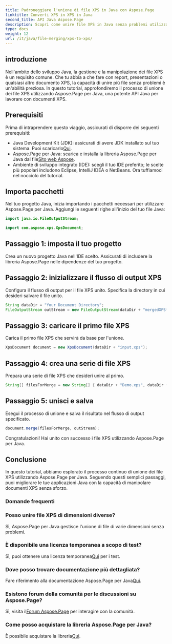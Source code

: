 ```yaml
---
title: Padroneggiare l'unione di file XPS in Java con Aspose.Page
linktitle: Converti XPS in XPS in Java
second_title: API Java Aspose.Page
description: Scopri come unire file XPS in Java senza problemi utilizzando Aspose.Page. Segui la nostra guida passo passo per una gestione efficiente dei documenti. Migliora subito le tue capacità di sviluppo Java!
type: docs
weight: 12
url: /it/java/file-merging/xps-to-xps/
---
```

## introduzione
Nell'ambito dello sviluppo Java, la gestione e la manipolazione dei file XPS è un requisito comune. Che tu abbia a che fare con report, presentazioni o qualsiasi altro documento XPS, la capacità di unire più file senza problemi è un'abilità preziosa. In questo tutorial, approfondiremo il processo di unione dei file XPS utilizzando Aspose.Page per Java, una potente API Java per lavorare con documenti XPS.
## Prerequisiti
Prima di intraprendere questo viaggio, assicurati di disporre dei seguenti prerequisiti:
-  Java Development Kit (JDK): assicurati di avere JDK installato sul tuo sistema. Puoi scaricarlo[Qui](https://www.oracle.com/java/technologies/javase-downloads.html).
-  Aspose.Page per Java: scarica e installa la libreria Aspose.Page per Java dal file[Sito web Aspose](https://purchase.aspose.com/buy). 
- Ambiente di sviluppo integrato (IDE): scegli il tuo IDE preferito; le scelte più popolari includono Eclipse, IntelliJ IDEA o NetBeans.
Ora tuffiamoci nel nocciolo del tutorial.
## Importa pacchetti
Nel tuo progetto Java, inizia importando i pacchetti necessari per utilizzare Aspose.Page per Java. Aggiungi le seguenti righe all'inizio del tuo file Java:
```java
import java.io.FileOutputStream;

import com.aspose.xps.XpsDocument;
```
## Passaggio 1: imposta il tuo progetto
Crea un nuovo progetto Java nell'IDE scelto. Assicurati di includere la libreria Aspose.Page nelle dipendenze del tuo progetto.
## Passaggio 2: inizializzare il flusso di output XPS
Configura il flusso di output per il file XPS unito. Specifica la directory in cui desideri salvare il file unito.
```java
String dataDir = "Your Document Directory";
FileOutputStream outStream = new FileOutputStream(dataDir + "mergedXPSfiles.xps");
```
## Passaggio 3: caricare il primo file XPS
Carica il primo file XPS che servirà da base per l'unione.
```java
XpsDocument document = new XpsDocument(dataDir + "input.xps");
```
## Passaggio 4: crea una serie di file XPS
Prepara una serie di file XPS che desideri unire al primo.
```java
String[] filesForMerge = new String[] { dataDir + "Demo.xps", dataDir + "sample.xps" };
```
## Passaggio 5: unisci e salva
Esegui il processo di unione e salva il risultato nel flusso di output specificato.
```java
document.merge(filesForMerge, outStream);
```
Congratulazioni! Hai unito con successo i file XPS utilizzando Aspose.Page per Java.
## Conclusione
In questo tutorial, abbiamo esplorato il processo continuo di unione dei file XPS utilizzando Aspose.Page per Java. Seguendo questi semplici passaggi, puoi migliorare le tue applicazioni Java con la capacità di manipolare documenti XPS senza sforzo.
### Domande frequenti
### Posso unire file XPS di dimensioni diverse?
Sì, Aspose.Page per Java gestisce l'unione di file di varie dimensioni senza problemi.
### È disponibile una licenza temporanea a scopo di test?
 Sì, puoi ottenere una licenza temporanea[Qui](https://purchase.aspose.com/temporary-license/) per i test.
### Dove posso trovare documentazione più dettagliata?
 Fare riferimento alla documentazione Aspose.Page per Java[Qui](https://reference.aspose.com/page/java/).
### Esistono forum della comunità per le discussioni su Aspose.Page?
 Sì, visita il[Forum Aspose.Page](https://forum.aspose.com/c/page/39) per interagire con la comunità.
### Come posso acquistare la libreria Aspose.Page per Java?
 È possibile acquistare la libreria[Qui](https://purchase.aspose.com/buy).